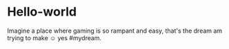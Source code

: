 # Hello-world
Imagine a place where gaming is so rampant and easy, that's the dream am trying to make ☺ yes #mydream. 
